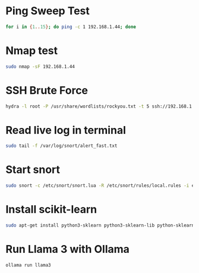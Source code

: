 # Ping Sweep Test
```bash
for i in {1..15}; do ping -c 1 192.168.1.44; done
```

# Nmap test
```bash
sudo nmap -sF 192.168.1.44
```

# SSH Brute Force
```bash
hydra -l root -P /usr/share/wordlists/rockyou.txt -t 5 ssh://192.168.1.44
```

# Read live log in terminal
```bash
sudo tail -f /var/log/snort/alert_fast.txt
```

# Start snort
```bash
sudo snort -c /etc/snort/snort.lua -R /etc/snort/rules/local.rules -i eth0 -k none -l /var/log/snort
```

# Install scikit-learn
```bash
sudo apt-get install python3-sklearn python3-sklearn-lib python-sklearn-doc
```

# Run Llama 3 with Ollama
```bash
ollama run llama3
```
